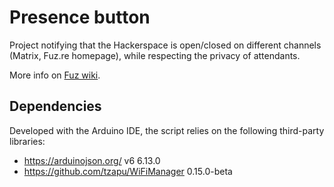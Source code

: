 # Presence button

Project notifying that the Hackerspace is open/closed on different channels (Matrix, Fuz.re homepage), while respecting the privacy of attendants.

More info on [Fuz wiki](https://wiki.fuz.re/doku.php?id=projets:fuz:presence_button).

## Dependencies

Developed with the Arduino IDE, the script relies on the following third-party libraries:

* https://arduinojson.org/ v6 6.13.0
* https://github.com/tzapu/WiFiManager 0.15.0-beta
